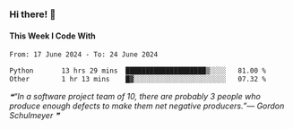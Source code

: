 ### Hi there! 👋

#### This Week I Code With
<!--START_SECTION:waka-->

```txt
From: 17 June 2024 - To: 24 June 2024

Python       13 hrs 29 mins  ████████████████████▒░░░░   81.00 %
Other        1 hr 13 mins    █▓░░░░░░░░░░░░░░░░░░░░░░░   07.32 %
```

<!--END_SECTION:waka-->

<!--STARTS_HERE_QUOTE_README-->
<i>❝“In a software project team of 10, there are probably 3 people who produce enough defects to make them net negative producers.”— Gordon Schulmeyer   ❞</i>
<!--ENDS_HERE_QUOTE_README-->
